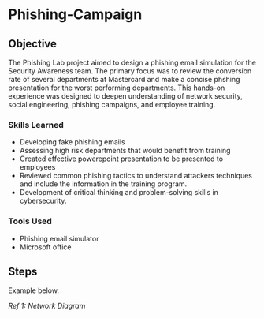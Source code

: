 # Phishing-Campaign

## Objective


The Phishing Lab project aimed to design a phishing email simulation for the Security Awareness team. The primary focus was to review the conversion rate of several departments at Mastercard and make a concise phshing presentation for the worst performing departments. This hands-on experience was designed to deepen understanding of network security, social engineering, phishing campaigns, and employee training.

### Skills Learned

- Developing fake phishing emails 
- Assessing high risk departments that would benefit from training 
- Created effective powerepoint presentation to be presented to employees 
- Reviewed common phishing tactics to understand attackers techniques and include the information in the training program. 
- Development of critical thinking and problem-solving skills in cybersecurity.

### Tools Used

- Phishing email simulator
- Microsoft office 


## Steps

Example below.

*Ref 1: Network Diagram*
